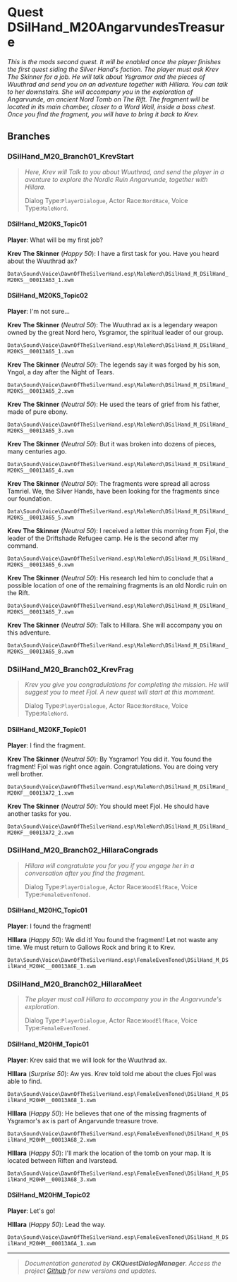 # Quest DSilHand_M20AngarvundesTreasure

_This is the mods second quest. It will be enabled once the player finishes the first quest siding the Silver Hand's faction. The player must ask Krev The Skinner for a job. He will talk about Ysgramor and the pieces of Wuuthrad and send you on an adventure together with Hillara. You can talk to her downstairs. She will accompany you in the exploration of Angarvunde, an ancient Nord Tomb on The Rift. The fragment will be located in its main chamber, closer to a Word Wall, inside a boss chest. Once you find the fragment, you will have to bring it back to Krev._

## Branches
### DSilHand_M20_Branch01_KrevStart
> _Here, Krev will Talk to you about Wuuthrad, and send the player in a aventure to explore the Nordic Ruin Angarvunde, together with Hillara._
> 
> Dialog Type:``PlayerDialogue``, Actor Race:``NordRace``, Voice Type:``MaleNord``.

#### DSilHand_M20KS_Topic01

**Player**: What will be my first job?

**Krev The Skinner** (*Happy 50*): I have a first task for you. Have you heard about the Wuuthrad ax?    

``Data\Sound\Voice\DawnOfTheSilverHand.esp\MaleNord\DSilHand_M_DSilHand_M20KS__00013A63_1.xwm``    


#### DSilHand_M20KS_Topic02

**Player**: I'm not sure...

**Krev The Skinner** (*Neutral 50*): The Wuuthrad ax is a legendary weapon owned by the great Nord hero, Ysgramor, the spiritual leader of our group.    

``Data\Sound\Voice\DawnOfTheSilverHand.esp\MaleNord\DSilHand_M_DSilHand_M20KS__00013A65_1.xwm``    

**Krev The Skinner** (*Neutral 50*): The legends say it was forged by his son, Yngol, a day after the Night of Tears.    

``Data\Sound\Voice\DawnOfTheSilverHand.esp\MaleNord\DSilHand_M_DSilHand_M20KS__00013A65_2.xwm``    

**Krev The Skinner** (*Neutral 50*): He used the tears of grief from his father, made of pure ebony.    

``Data\Sound\Voice\DawnOfTheSilverHand.esp\MaleNord\DSilHand_M_DSilHand_M20KS__00013A65_3.xwm``    

**Krev The Skinner** (*Neutral 50*): But it was broken into dozens of pieces, many centuries ago.    

``Data\Sound\Voice\DawnOfTheSilverHand.esp\MaleNord\DSilHand_M_DSilHand_M20KS__00013A65_4.xwm``    

**Krev The Skinner** (*Neutral 50*): The fragments were spread all across Tamriel. We, the Silver Hands, have been looking for the fragments since our foundation.    

``Data\Sound\Voice\DawnOfTheSilverHand.esp\MaleNord\DSilHand_M_DSilHand_M20KS__00013A65_5.xwm``    

**Krev The Skinner** (*Neutral 50*): I received a letter this morning from Fjol, the leader of the Driftshade Refugee camp. He is the second after my command.     

``Data\Sound\Voice\DawnOfTheSilverHand.esp\MaleNord\DSilHand_M_DSilHand_M20KS__00013A65_6.xwm``    

**Krev The Skinner** (*Neutral 50*): His research led him to conclude that a possible location of one of the remaining fragments is an old Nordic ruin on the Rift.    

``Data\Sound\Voice\DawnOfTheSilverHand.esp\MaleNord\DSilHand_M_DSilHand_M20KS__00013A65_7.xwm``    

**Krev The Skinner** (*Neutral 50*): Talk to Hillara. She will accompany you on this adventure.    

``Data\Sound\Voice\DawnOfTheSilverHand.esp\MaleNord\DSilHand_M_DSilHand_M20KS__00013A65_8.xwm``    


### DSilHand_M20_Branch02_KrevFrag
> _Krev you give you congradulations for completing the mission. He will suggest you to meet Fjol. A new quest will start at this momment._
> 
> Dialog Type:``PlayerDialogue``, Actor Race:``NordRace``, Voice Type:``MaleNord``.

#### DSilHand_M20KF_Topic01

**Player**: I find the fragment.

**Krev The Skinner** (*Neutral 50*): By Ysgramor! You did it. You found the fragment! Fjol was right once again. Congratulations. You are doing very well brother.     

``Data\Sound\Voice\DawnOfTheSilverHand.esp\MaleNord\DSilHand_M_DSilHand_M20KF__00013A72_1.xwm``    

**Krev The Skinner** (*Neutral 50*): You should meet Fjol. He should have another tasks for you.    

``Data\Sound\Voice\DawnOfTheSilverHand.esp\MaleNord\DSilHand_M_DSilHand_M20KF__00013A72_2.xwm``    


### DSilHand_M20_Branch02_HillaraCongrads
> _Hillara will congratulate you for you if you engage her in a conversation after you find the fragment._
> 
> Dialog Type:``PlayerDialogue``, Actor Race:``WoodElfRace``, Voice Type:``FemaleEvenToned``.

#### DSilHand_M20HC_Topic01

**Player**: I found the fragment!

**HIllara** (*Happy 50*): We did it! You found the fragment! Let not waste any time. We must return to Gallows Rock and bring it to Krev.    

``Data\Sound\Voice\DawnOfTheSilverHand.esp\FemaleEvenToned\DSilHand_M_DSilHand_M20HC__00013A6E_1.xwm``    


### DSilHand_M20_Branch02_HillaraMeet
> _The player must call Hillara to accompany you in the Angarvunde's exploration._
> 
> Dialog Type:``PlayerDialogue``, Actor Race:``WoodElfRace``, Voice Type:``FemaleEvenToned``.

#### DSilHand_M20HM_Topic01

**Player**: Krev said that we will look for the Wuuthrad ax.

**HIllara** (*Surprise 50*): Aw yes. Krev told told me about the clues Fjol was able to find.     

``Data\Sound\Voice\DawnOfTheSilverHand.esp\FemaleEvenToned\DSilHand_M_DSilHand_M20HM__00013A68_1.xwm``    

**HIllara** (*Happy 50*): He believes that one of the missing fragments of Ysgramor's ax is part of Angarvunde treasure trove.    

``Data\Sound\Voice\DawnOfTheSilverHand.esp\FemaleEvenToned\DSilHand_M_DSilHand_M20HM__00013A68_2.xwm``    

**HIllara** (*Happy 50*): I'll mark the location of the tomb on your map. It is located between Riften and Ivarstead.    

``Data\Sound\Voice\DawnOfTheSilverHand.esp\FemaleEvenToned\DSilHand_M_DSilHand_M20HM__00013A68_3.xwm``    


#### DSilHand_M20HM_Topic02

**Player**: Let's go!

**HIllara** (*Happy 50*): Lead the way.     

``Data\Sound\Voice\DawnOfTheSilverHand.esp\FemaleEvenToned\DSilHand_M_DSilHand_M20HM__00013A6A_1.xwm``    





*****

> _Documentation generated by **CKQuestDialogManager**. Access the project <a href="https://github.com/AndersonPaschoalon/CreationKit-DialogDocGen.git" target="_blank">Github</a> for new versions and updates._

